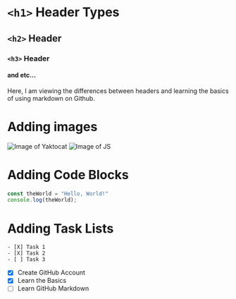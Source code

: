 # `<h1>` Header Types
## `<h2>` Header
### `<h3>` Header
#### and etc...

Here, I am viewing the differences between headers and learning the basics of using markdown on Github.


# Adding images
![Image of Yaktocat](https://octodex.github.com/images/yaktocat.png)
![Image of JS](https://miro.medium.com/v2/resize:fit:1200/1*yUNfohs9jA6GCDmyCYJTvA@2x.png)


# Adding Code Blocks
``` javascript
const theWorld = "Hello, World!"
console.log(theWorld);
```


# Adding Task Lists
```
- [X] Task 1
- [X] Task 2
- [ ] Task 3
```
- [X] Create GitHub Account
- [X] Learn the Basics
- [ ] Learn GitHub Markdown
